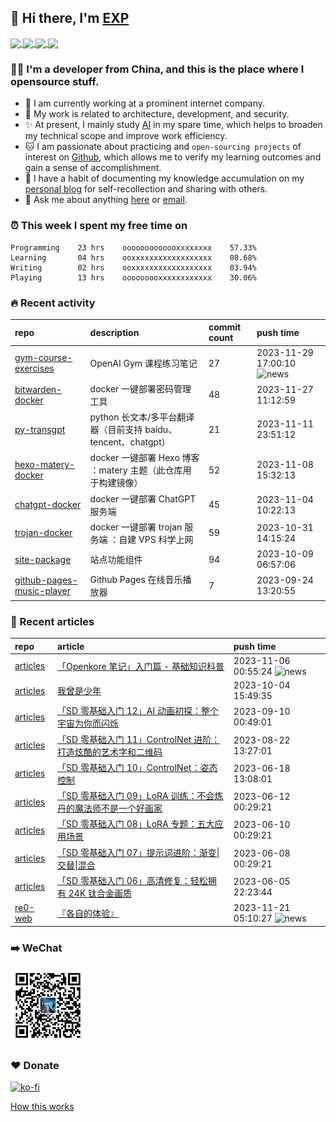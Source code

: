 ## 👋  Hi there, I'm [EXP](https://exp-blog.com)

<!--BGN_SECTION:github-readme-stats-->
<!-- a href="https://exp-blog.com" target="_blank">
  <img height="190" align="center" src="https://github-readme-stats.vercel.app/api/top-langs/?username=lyy289065406&hide=HTML,CSS,TSQL&theme=great-gatsby" alt="EXP's Top Langs" />
</a -->
<!-- a href="https://exp-blog.com" target="_blank">
  <img height="190" align="center" src="https://github-readme-stats.vercel.app/api?username=lyy289065406&count_private=true&show_icons=true&theme=nightowl" alt="EXP's github stats" />
</a -->



<a href="https://exp-blog.com" target="_blank">
  <img height="114" align="center" src="https://github-readme-stats.vercel.app/api/pin/?username=lyy289065406&repo=exp-blog&theme=nord" />
</a>

<a href="https://github.com/lyy289065406/threat-broadcast" target="_blank">
  <img height="114" align="center" src="https://github-readme-stats.vercel.app/api/pin/?username=lyy289065406&repo=threat-broadcast&theme=nord" />
</a>

<a href="https://github.com/lyy289065406/CTF-Solving-Reports" target="_blank">
  <img height="114" align="center" src="https://github-readme-stats.vercel.app/api/pin/?username=lyy289065406&repo=CTF-Solving-Reports&theme=nord" />
</a>

<a href="https://github.com/lyy289065406/POJ-Solving-Reports" target="_blank">
  <img height="114" align="center" src="https://github-readme-stats.vercel.app/api/pin/?username=lyy289065406&repo=POJ-Solving-Reports&theme=nord" />
</a>

<!--END_SECTION:github-readme-stats-->



### 👨‍💻  I'm a developer from China, and this is the place where I opensource stuff.
<!--BGN_SECTION:introduction-->
- 🏰 I am currently working at a prominent internet company.
- 🐾 My work is related to architecture, development, and security.
- ✨ At present, I mainly study [AI](https://github.com/orgs/Visuals-AI/repositories) in my spare time, which helps to broaden my technical scope and improve work efficiency.
- 🐱 I am passionate about practicing and `open-sourcing projects` of interest on [Github](https://github.com/lyy289065406), which allows me to verify my learning outcomes and gain a sense of accomplishment.
- 🎹 I have a habit of documenting my knowledge accumulation on my [personal blog](https://exp-blog.com) for self-recollection and sharing with others.
- 💬 Ask me about anything [here](https://github.com/lyy289065406/lyy289065406/issues) or [email](exp.lqb@gmail.com).
<!--BGN_SECTION:introduction-->



### ⏰  This week I spent my free time on
<!-- BGN_SECTION:weektime -->
```text
Programming    23 hrs    ooooooooooooxxxxxxxx    57.33%
Learning       04 hrs    ooxxxxxxxxxxxxxxxxxx    08.68%
Writing        02 hrs    ooxxxxxxxxxxxxxxxxxx    03.94%
Playing        13 hrs    ooooooooxxxxxxxxxxxx    30.06%
```
<!-- END_SECTION:weektime -->



### 🔥  Recent activity
<!-- BGN_SECTION:activity -->
| repo | description | commit count | push time |
|:------|:------|:------|:------|
| [gym-course-exercises](https://github.com/Visuals-AI/gym-course-exercises) | OpenAI Gym 课程练习笔记 | 27 | 2023-11-29 17:00:10 ![news](https://github.com/lyy289065406/lyy289065406/blob/master/imgs/new.gif) |
| [bitwarden-docker](https://github.com/EXP-Tools/bitwarden-docker) | docker 一键部署密码管理工具 | 48 | 2023-11-27 11:12:59  |
| [py-transgpt](https://github.com/EXP-Codes/py-transgpt) | python 长文本/多平台翻译器（目前支持 baidu、tencent、chatgpt） | 21 | 2023-11-11 23:51:12  |
| [hexo-matery-docker](https://github.com/EXP-Docs/hexo-matery-docker) | docker 一键部署 Hexo 博客 ：matery 主题（此仓库用于构建镜像） | 52 | 2023-11-08 15:32:13  |
| [chatgpt-docker](https://github.com/Visuals-AI/chatgpt-docker) | docker 一键部署 ChatGPT 服务端 | 45 | 2023-11-04 10:22:13  |
| [trojan-docker](https://github.com/EXP-Tools/trojan-docker) | docker 一键部署 trojan 服务端 ：自建 VPS 科学上网 | 59 | 2023-10-31 14:15:24  |
| [site-package](https://github.com/EXP-Tools/site-package) | 站点功能组件 | 94 | 2023-10-09 06:57:06  |
| [github-pages-music-player](https://github.com/EXP-Tools/github-pages-music-player) | Github Pages 在线音乐播放器 | 7 | 2023-09-24 13:20:55  |
<!-- END_SECTION:activity -->



### 📝  Recent articles
<!-- BGN_SECTION:article -->
| repo | article | push time |
|:------|:------|:------|
| [articles](https://github.com/lyy289065406/articles) | [「Openkore 笔记」入门篇 - 基础知识科普](https://exp-blog.com/game/ro/openkore-bi-ji-ru-men-pian/) | 2023-11-06 00:55:24 ![news](https://github.com/lyy289065406/lyy289065406/blob/master/imgs/new.gif) |
| [articles](https://github.com/lyy289065406/articles) | [我曾是少年](https://exp-blog.com/insights/wo-ceng-shi-shao-nian/) | 2023-10-04 15:49:35  |
| [articles](https://github.com/lyy289065406/articles) | [「SD 零基础入门 12」AI 动画初探：整个宇宙为你而闪烁](https://exp-blog.com/ai/sd-ru-men-12-ai-dong-hua/) | 2023-09-10 00:49:01  |
| [articles](https://github.com/lyy289065406/articles) | [「SD 零基础入门 11」ControlNet 进阶：打造炫酷的艺术字和二维码](https://exp-blog.com/ai/sd-ru-men-11-qrcode-logo/) | 2023-08-22 13:27:01  |
| [articles](https://github.com/lyy289065406/articles) | [「SD 零基础入门 10」ControlNet：姿态控制](https://exp-blog.com/ai/sd-ru-men-10-controlnet/) | 2023-06-18 13:08:01  |
| [articles](https://github.com/lyy289065406/articles) | [「SD 零基础入门 09」LoRA 训练：不会炼丹的魔法师不是一个好画家](https://exp-blog.com/ai/sd-ru-men-09-lora-train/) | 2023-06-12 00:29:21  |
| [articles](https://github.com/lyy289065406/articles) | [「SD 零基础入门 08」LoRA 专题：五大应用场景](https://exp-blog.com/ai/sd-ru-men-08-lora/) | 2023-06-10 00:29:21  |
| [articles](https://github.com/lyy289065406/articles) | [「SD 零基础入门 07」提示词进阶：渐变\|交替\|混合](https://exp-blog.com/ai/sd-ru-men-07-ti-shi-ci-jin-jie/) | 2023-06-08 00:29:21  |
| [articles](https://github.com/lyy289065406/articles) | [「SD 零基础入门 06」高清修复：轻松拥有 24K 钛合金画质](https://exp-blog.com/ai/sd-ru-men-06-gao-qing-xiu-fu/) | 2023-06-05 22:23:44  |
| [re0-web](https://github.com/re-zero-khis/re0-web) | [&#x300E;&#x5404;&#x81EA;&#x7684;&#x4F53;&#x9A8C;&#x300F;](https://rezero.buzz/gitbook/book/markdown/ch/chapter080/43.html) | 2023-11-21 05:10:27 ![news](https://github.com/lyy289065406/lyy289065406/blob/master/imgs/new.gif) |
<!-- END_SECTION:article -->


### ➡️ WeChat

<img width="120" src="/imgs/wechat.jpg">


### ❤️ Donate

[![ko-fi](https://ko-fi.com/img/githubbutton_sm.svg)](https://ko-fi.com/D1D3I0KL5)



<a align="right" href="https://github.com/lyy289065406/lyy289065406/blob/master/How_this_works.md">How this works</a>

<!-- -------------------------------------- -->
<!-- more emoji : http://emojihomepage.com/ -->
<!-- -------------------------------------- -->
